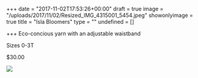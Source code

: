 +++
date = "2017-11-02T17:53:26+00:00"
draft = true
image = "/uploads/2017/11/02/Resized_IMG_4315001_5454.jpeg"
showonlyimage = true
title = "Isla Bloomers"
type = ""
undefined = []

+++
Eco-concious yarn with an adjustable waistband

Sizes 0-3T

\$30.00

![](/uploads/2017/11/02/Resized_IMG_4315001_5454.jpeg)